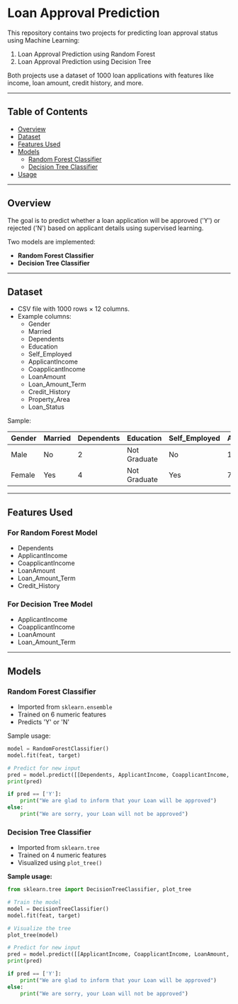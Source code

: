 # Loan Approval Prediction

This repository contains two projects for predicting loan approval status using Machine Learning:

1. Loan Approval Prediction using Random Forest
2. Loan Approval Prediction using Decision Tree

Both projects use a dataset of 1000 loan applications with features like income, loan amount, credit history, and more.

---

## Table of Contents

- [Overview](#overview)
- [Dataset](#dataset)
- [Features Used](#features-used)
- [Models](#models)
  - [Random Forest Classifier](#random-forest-classifier)
  - [Decision Tree Classifier](#decision-tree-classifier)
- [Usage](#usage)

---

## Overview

The goal is to predict whether a loan application will be approved ('Y') or rejected ('N') based on applicant details using supervised learning.

Two models are implemented:

- **Random Forest Classifier**
- **Decision Tree Classifier**

---

## Dataset

- CSV file with 1000 rows × 12 columns.
- Example columns:
  - Gender
  - Married
  - Dependents
  - Education
  - Self_Employed
  - ApplicantIncome
  - CoapplicantIncome
  - LoanAmount
  - Loan_Amount_Term
  - Credit_History
  - Property_Area
  - Loan_Status

Sample:

| Gender | Married | Dependents | Education   | Self_Employed | ApplicantIncome | CoapplicantIncome | LoanAmount | Loan_Amount_Term | Credit_History | Property_Area | Loan_Status |
|--------|---------|------------|-------------|---------------|-----------------|--------------------|------------|------------------|-----------------|----------------|-------------|
| Male   | No      | 2          | Not Graduate| No            | 19354           | 2875               | 186        | 360              | 1               | Urban          | N           |
| Female | Yes     | 4          | Not Graduate| Yes           | 7142            | 3191               | 69         | 60               | 0               | Urban          | Y           |

---

## Features Used

### For Random Forest Model

- Dependents
- ApplicantIncome
- CoapplicantIncome
- LoanAmount
- Loan_Amount_Term
- Credit_History

### For Decision Tree Model

- ApplicantIncome
- CoapplicantIncome
- LoanAmount
- Loan_Amount_Term

---

## Models

### Random Forest Classifier

- Imported from `sklearn.ensemble`
- Trained on 6 numeric features
- Predicts 'Y' or 'N'

Sample usage:

```python
model = RandomForestClassifier()
model.fit(feat, target)

# Predict for new input
pred = model.predict([[Dependents, ApplicantIncome, CoapplicantIncome, LoanAmount, Loan_Amount_Term, Credit_History]])
print(pred)

if pred == ['Y']:
    print("We are glad to inform that your Loan will be approved")
else:
    print("We are sorry, your Loan will not be approved")

```

### Decision Tree Classifier

- Imported from `sklearn.tree`
- Trained on 4 numeric features
- Visualized using `plot_tree()`

**Sample usage:**

```python
from sklearn.tree import DecisionTreeClassifier, plot_tree

# Train the model
model = DecisionTreeClassifier()
model.fit(feat, target)

# Visualize the tree
plot_tree(model)

# Predict for new input
pred = model.predict([[ApplicantIncome, CoapplicantIncome, LoanAmount, Loan_Amount_Term]])
print(pred)

if pred == ['Y']:
    print("We are glad to inform that your Loan will be approved")
else:
    print("We are sorry, your Loan will not be approved")
```


